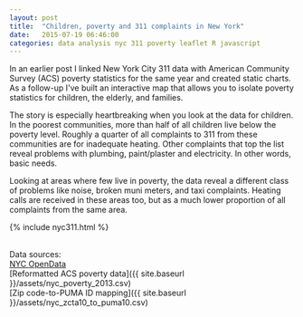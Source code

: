```yaml
---
layout: post
title:  "Children, poverty and 311 complaints in New York"
date:   2015-07-19 06:46:00
categories: data analysis nyc 311 poverty leaflet R javascript
---
```

In an earlier post I linked New York City 311 data with American Community Survey (ACS) poverty statistics for the same year and created static charts.  As a follow-up I've built an interactive map that allows you to isolate poverty statistics for children, the elderly, and families.

The story is especially heartbreaking when you look at the data for children.  In the poorest communities, more than half of all children live below the poverty level.  Roughly a quarter of all complaints to 311 from these communities are for inadequate heating.  Other complaints that top the list reveal problems with plumbing, paint/plaster and electricity.  In other words, basic needs.

Looking at areas where few live in poverty, the data reveal a different class of problems like noise, broken muni meters, and taxi complaints.  Heating calls are received in these areas too, but as a much lower proportion of all complaints from the same area.

 {% include nyc311.html %}

 <br />Data sources:<br />
[NYC OpenData](https://nycopendata.socrata.com/Social-Services/311-Service-Requests-from-2010-to-Present/erm2-nwe9)<br />
[Reformatted ACS poverty data]({{ site.baseurl }}/assets/nyc_poverty_2013.csv)<br />
[Zip code-to-PUMA ID mapping]({{ site.baseurl }}/assets/nyc_zcta10_to_puma10.csv)<br />
                                                                                                                                                                                                 
